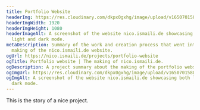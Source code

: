 ```yaml
---
title: Portfolio Website
headerImg: https://res.cloudinary.com/dkpx0gxhg/image/upload/v1650701588/projects/nicoismailide.png
headerImgWidth: 1920
headerImgHeight: 1080
headerImageAlt: A screenshot of the website nico.ismaili.de showcasing both
  light and dark mode.
metaDescription: Summary of the work and creation process that went into the
  making of the nico.ismaili.de website.
ogUrl: https://nico.ismaili.de/projects/portfolio-website
ogTitle: Portfolio website | The making of nico.ismaili.de.
ogDescription: A project summary about the making of the portfolio website for Nico Ismaili.
ogImgUrl: https://res.cloudinary.com/dkpx0gxhg/image/upload/v1650701588/projects/nicoismailide_og.png
ogImgAlt: A screenshot of the website nico.ismaili.de showcasing both light and
  dark mode.
---
```


This is the story of a nice project.
